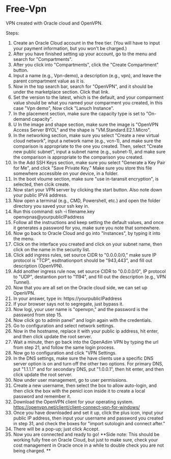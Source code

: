 # Free-Vpn
VPN created with Oracle cloud and OpenVPN.

Steps:

1. Create an Oracle Cloud account in the free tier. (You will have to input your payment information, but you won't be charged.)
2. After you have finished setting up your account, go to the menu and search for "Compartments".
3. After you click into "Compartments", click the "Create Compartment" button.
4. Input a name (e.g., Vpn-demo), a description (e.g., vpn), and leave the parent compartment value as it is.
5. Now in the top search bar, search for "OpenVPN", and it should be under the marketplace section. Click that link.
6. Set the version to the latest, which is the default, and your comparment value should be what you named your comparment you created, in this case "Vpn demo", Now click "Lanuch Instance".
7. In the placement section, make sure the capacity type is set to "On-demand capacity".
8. U In the image and shape section, make sure the image is "OpenVPN Access Server BYOL" and the shape is "VM.Standard.E2.1.Micro".
9. In the networking section, make sure you select "Create a new virtual cloud network", input a network name (e.g., vcn-1), and make sure the comparison is appropriate to the one you created. Then, select "Create new public subnet", input a subnet name (e.g., subnet-1), and make sure the comparison is appropriate to the comparison you created.
10. In the Add SSH Keys section, make sure you select "Generate a Key Pair for Me", and click "Save Private Key." Make sure you store this file somewhere accessible on your device, in a folder.
11. In the boot vloume section, make sure "use in-taransit encryption", is selected, then clcik create.
12. Now start your VPN server by clicking the start button. Also note down your public IPV4 address.
13. Now open a terminal (e.g., CMD, Powershell, etc.) and open the folder directory you saved your ssh key in.
14. Run this command: ssh -i filename.key openvpnas@yourpublicIPaddress
15. Follow all the instructions and keep setting the default values, and once it generates a password for you, make sure you note that somewhere.
16. Now go back to Oracle Cloud and go into "Instances", by typing it into the menu.
17. Click on the interface you created and click on your subnet name, then click on the name in the security list.
18. Click add ingress rules, set source CIDR to "0.0.0.0/0," make sure IP protocol is "TCP", esdtnationport should be "943,443", and fill out description (OpenVPN).
19. Add another ingress rule now, set source CIDR to "0.0.0.0/0", IP protocol to "UDP", destantion port to "1194", and fill out the description (e.g., VPN Tunnel).
20. Now that you are all set on the Oracle cloud side, we can set up OpenVPN.
21. In your answer, type in: https://yourpublicIPaddress
22. If your browser says not to segregate, just bypass it.
23. Now logi, your user name is "openvpn," and the password is the password from step 15.
24. Now click go to admin panel" and login again with the credentials.
25. Go to configuration and select network settings.
26. Now in the hostname, replace it with your public ip address, hit enter, and then click update the root server.
27. Wait a minute, then go back into the OpenAdim VPN by typing the url from step 21, and follow the same login process.
28. Now go to configuration and click "VPN Settings.
29. In the DNS settings, make sure the have clients use a specific DNS server option is on and turn off the other two options. For primary DNS, put "1.1.1.1" and for secondary DNS, put "1.0.0.1", then hit enter, and then click update the root server.
30. Now under user management, go to user permissions.
31. Create a new username, then select the box to allow auto-login, and then click the box with the penicl icon inside it to create a local password and remember it.
32. Download the OpenVPN client for your operating system. https://openvpn.net/client/client-connect-vpn-for-windows/
33. Once you have downloaded and set it up, click the plus icon, input your public IP address, then input your username and password you created in step 31, and check the boxes for "import sutologin and connect after."
34. There will be a pop-up; just click Accept.
35. Now you are connected and ready to go!
**Side note: This should be working fully free on Oracle Cloud, but just to make sure, check your cost management in Oracle once in a while to double check you are not being charged. **






